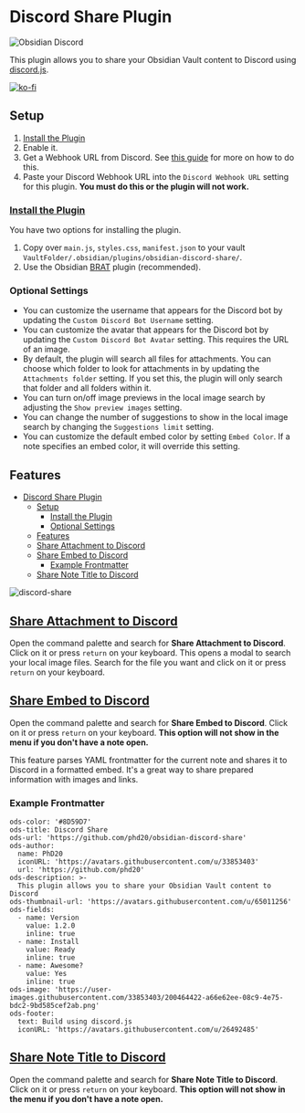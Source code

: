 # Discord Share Plugin

![Obsidian Discord](https://user-images.githubusercontent.com/33853403/200464422-a66e62ee-08c9-4e75-bdc2-9bd585cef2ab.png)

This plugin allows you to share your Obsidian Vault content to Discord using [discord.js](https://discord.js.org/).

[![ko-fi](https://ko-fi.com/img/githubbutton_sm.svg)](https://ko-fi.com/C0C8XS4N)

## Setup
1. [Install the Plugin](#install-the-plugin)
2. Enable it.
3. Get a Webhook URL from Discord. See [this guide](https://support.discord.com/hc/en-us/articles/228383668-Intro-to-Webhooks) for more on how to do this.
4. Paste your Discord Webhook URL into the `Discord Webhook URL` setting for this plugin. **You must do this or the plugin will not work.**

### [Install the Plugin](#install-the-plugin)
You have two options for installing the plugin.

1. Copy over `main.js`, `styles.css`, `manifest.json` to your vault `VaultFolder/.obsidian/plugins/obsidian-discord-share/`.
2. Use the Obsidian [BRAT](https://github.com/TfTHacker/obsidian42-brat) plugin (recommended).

### Optional Settings
- You can customize the username that appears for the Discord bot by updating the `Custom Discord Bot Username` setting.
- You can customize the avatar that appears for the Discord bot by updating the `Custom Discord Bot Avatar` setting. This requires the URL of an image.
- By default, the plugin will search all files for attachments. You can choose which folder to look for attachments in by updating the `Attachments folder` setting. If you set this, the plugin will only search that folder and all folders within it.
- You can turn on/off image previews in the local image search by adjusting the `Show preview images` setting.
- You can change the number of suggestions to show in the local image search by changing the `Suggestions limit` setting.
- You can customize the default embed color by setting `Embed Color`. If a note specifies an embed color, it will override this setting.

## Features

- [Discord Share Plugin](#discord-share-plugin)
  - [Setup](#setup)
    - [Install the Plugin](#install-the-plugin)
    - [Optional Settings](#optional-settings)
  - [Features](#features)
  - [Share Attachment to Discord](#share-attachment-to-discord)
  - [Share Embed to Discord](#share-embed-to-discord)
    - [Example Frontmatter](#example-frontmatter)
  - [Share Note Title to Discord](#share-note-title-to-discord)

![discord-share](https://user-images.githubusercontent.com/33853403/200182343-fb077076-2ef4-400b-b651-5f430ff89063.gif)


## [Share Attachment to Discord](#share-attachment-to-discord)

Open the command palette and search for **Share Attachment to Discord**. Click on it or press `return` on your keyboard. This opens a modal to search your local image files. Search for the file you want and click on it or press `return` on your keyboard.

## [Share Embed to Discord](#share-embed-to-discord)

Open the command palette and search for **Share Embed to Discord**. Click on it or press `return` on your keyboard. **This option will not show in the menu if you don't have a note open.**

This feature parses YAML frontmatter for the current note and shares it to Discord in a formatted embed. It's a great way to share prepared information with images and links.

### Example Frontmatter

```
ods-color: '#8D59D7'
ods-title: Discord Share
ods-url: 'https://github.com/phd20/obsidian-discord-share'
ods-author:
  name: PhD20
  iconURL: 'https://avatars.githubusercontent.com/u/33853403'
  url: 'https://github.com/phd20'
ods-description: >-
  This plugin allows you to share your Obsidian Vault content to Discord
ods-thumbnail-url: 'https://avatars.githubusercontent.com/u/65011256'
ods-fields:
  - name: Version
    value: 1.2.0
    inline: true
  - name: Install
    value: Ready
    inline: true
  - name: Awesome?
    value: Yes
    inline: true
ods-image: 'https://user-images.githubusercontent.com/33853403/200464422-a66e62ee-08c9-4e75-bdc2-9bd585cef2ab.png'
ods-footer:
  text: Build using discord.js
  iconURL: 'https://avatars.githubusercontent.com/u/26492485'
```

## [Share Note Title to Discord](#share-note-title-to-discord)

Open the command palette and search for **Share Note Title to Discord**. Click on it or press `return` on your keyboard. **This option will not show in the menu if you don't have a note open.**
